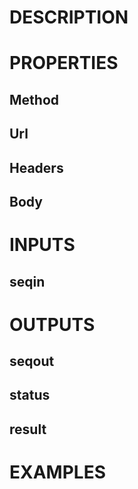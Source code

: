 # DESCRIPTION

# PROPERTIES

## Method

## Url

## Headers

## Body

# INPUTS

## seqin

# OUTPUTS

## seqout

## status

## result

# EXAMPLES
